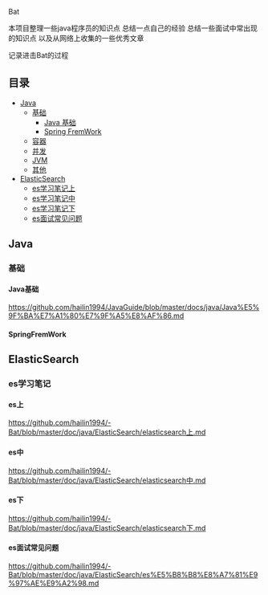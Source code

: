 Bat

本项目整理一些java程序员的知识点 总结一点自己的经验 总结一些面试中常出现的知识点  以及从网络上收集的一些优秀文章

记录进击Bat的过程

## 目录

- [Java](#java)
    - [基础](#基础)
        -  [Java 基础](#Java基础)
        -  [Spring FremWork](#SpringFremWork)
    - [容器](#容器)
    - [并发](#并发)
    - [JVM](#jvm)
    - [其他](#其他)
- [ElasticSearch](#ElasticSearch)
    - [es学习笔记上](#es上)
    - [es学习笔记中](#es中)
    - [es学习笔记下](#es下)
    - [es面试常见问题](#es面试常见问题)

## Java
   ### 基础
   #### Java基础
   https://github.com/hailin1994/JavaGuide/blob/master/docs/java/Java%E5%9F%BA%E7%A1%80%E7%9F%A5%E8%AF%86.md
   #### SpringFremWork

## ElasticSearch
   ### es学习笔记
   #### es上
   https://github.com/hailin1994/-Bat/blob/master/doc/java/ElasticSearch/elasticsearch上.md
   #### es中
   https://github.com/hailin1994/-Bat/blob/master/doc/java/ElasticSearch/elasticsearch中.md
   #### es下
   https://github.com/hailin1994/-Bat/blob/master/doc/java/ElasticSearch/elasticsearch下.md

  #### es面试常见问题

https://github.com/hailin1994/-Bat/blob/master/doc/java/ElasticSearch/es%E5%B8%B8%E8%A7%81%E9%97%AE%E9%A2%98.md





